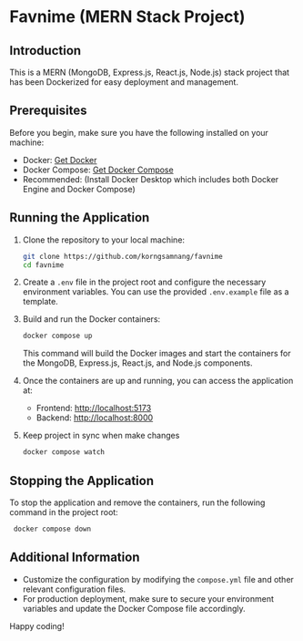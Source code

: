 # Favnime (MERN Stack Project)

## Introduction

This is a MERN (MongoDB, Express.js, React.js, Node.js) stack project that has been Dockerized for easy deployment and
management.

## Prerequisites

Before you begin, make sure you have the following installed on your machine:

- Docker: [Get Docker](https://docs.docker.com/engine/install/)
- Docker Compose: [Get Docker Compose](https://docs.docker.com/compose/install/)
- Recommended: (Install Docker Desktop which includes
  both Docker Engine and Docker Compose)

## Running the Application

1. Clone the repository to your local machine:

    ```bash
    git clone https://github.com/korngsamnang/favnime
    cd favnime
    ```

2. Create a `.env` file in the project root and configure the necessary environment variables. You can use the
   provided `.env.example` file as a template.

3. Build and run the Docker containers:

    ```bash
   docker compose up
    ```

   This command will build the Docker images and start the containers for the MongoDB, Express.js, React.js, and Node.js
   components.

4. Once the containers are up and running, you can access the application at:

    - Frontend: [http://localhost:5173](http://localhost:5173)
    - Backend: [http://localhost:8000](http://localhost:8000)

5. Keep project in sync when make changes

    ```bash
   docker compose watch
    ```

## Stopping the Application

To stop the application and remove the containers, run the following command in the project root:

  ```bash
   docker compose down
   ```

## Additional Information

- Customize the configuration by modifying the `compose.yml` file and other relevant configuration files.
- For production deployment, make sure to secure your environment variables and update the Docker Compose file
  accordingly.

Happy coding!
